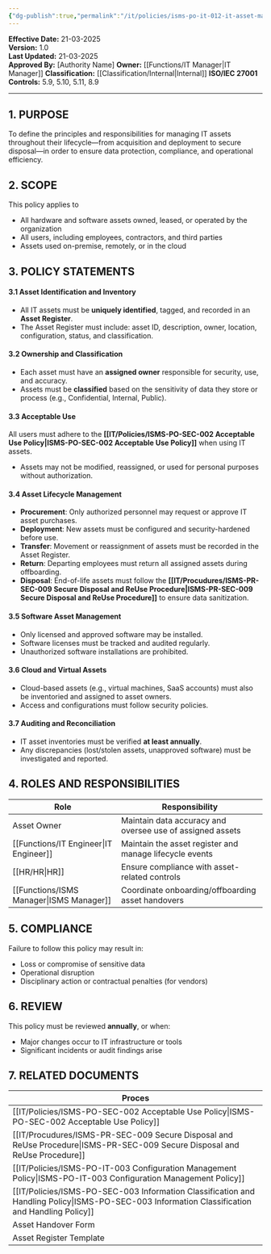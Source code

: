 ```yaml
---
{"dg-publish":true,"permalink":"/it/policies/isms-po-it-012-it-asset-management-policy/","noteIcon":"default"}
---
```


**Effective Date:** 21-03-2025  
**Version:** 1.0  
**Last Updated:** 21-03-2025  
**Approved By:** [Authority Name]
**Owner:** [[Functions/IT Manager\|IT Manager]]
**Classification:** [[Classification/Internal\|Internal]]
**ISO/IEC 27001 Controls:** 5.9, 5.10, 5.11, 8.9

---
## **1. PURPOSE**  
To define the principles and responsibilities for managing IT assets throughout their lifecycle—from acquisition and deployment to secure disposal—in order to ensure data protection, compliance, and operational efficiency.
## **2. SCOPE**
This policy applies to
- All hardware and software assets owned, leased, or operated by the organization
- All users, including employees, contractors, and third parties
- Assets used on-premise, remotely, or in the cloud

 ## **3. POLICY STATEMENTS** 
#### 3.1 Asset Identification and Inventory
- All IT assets must be **uniquely identified**, tagged, and recorded in an **Asset Register**.
- The Asset Register must include: asset ID, description, owner, location, configuration, status, and classification.
#### 3.2 Ownership and Classification
- Each asset must have an **assigned owner** responsible for security, use, and accuracy.
- Assets must be **classified** based on the sensitivity of data they store or process (e.g., Confidential, Internal, Public).
#### 3.3 Acceptable Use
All users must adhere to the **[[IT/Policies/ISMS-PO-SEC-002 Acceptable Use Policy\|ISMS-PO-SEC-002 Acceptable Use Policy]]**  when using IT assets.
- Assets may not be modified, reassigned, or used for personal purposes without authorization.

#### 3.4 Asset Lifecycle Management
- **Procurement**: Only authorized personnel may request or approve IT asset purchases.
- **Deployment**: New assets must be configured and security-hardened before use.
- **Transfer**: Movement or reassignment of assets must be recorded in the Asset Register.
- **Return**: Departing employees must return all assigned assets during offboarding.
- **Disposal**: End-of-life assets must follow the **[[IT/Procudures/ISMS-PR-SEC-009 Secure Disposal and ReUse Procedure\|ISMS-PR-SEC-009 Secure Disposal and ReUse Procedure]]** to ensure data sanitization.
#### 3.5 Software Asset Management
- Only licensed and approved software may be installed.
- Software licenses must be tracked and audited regularly.
- Unauthorized software installations are prohibited.
#### 3.6 Cloud and Virtual Assets
- Cloud-based assets (e.g., virtual machines, SaaS accounts) must also be inventoried and assigned to asset owners.
- Access and configurations must follow security policies.
#### 3.7 Auditing and Reconciliation
- IT asset inventories must be verified **at least annually**.
- Any discrepancies (lost/stolen assets, unapproved software) must be investigated and reported.
## **4. ROLES AND RESPONSIBILITIES**

| **Role**         | **Responsibility**                                        |
| ---------------- | --------------------------------------------------------- |
| Asset Owner      | Maintain data accuracy and oversee use of assigned assets |
| [[Functions/IT Engineer\|IT Engineer]]  | Maintain the asset register and manage lifecycle events   |
| [[HR/HR\|HR]]           | Ensure compliance with asset-related controls             |
| [[Functions/ISMS Manager\|ISMS Manager]] | Coordinate onboarding/offboarding asset handovers         |
## **5. COMPLIANCE**  
Failure to follow this policy may result in:
- Loss or compromise of sensitive data
- Operational disruption
- Disciplinary action or contractual penalties (for vendors)
## **6. REVIEW**  
This policy must be reviewed **annually**, or when:
- Major changes occur to IT infrastructure or tools
- Significant incidents or audit findings arise
## **7. RELATED DOCUMENTS**  

| Proces                                                             |
| ------------------------------------------------------------------ |
| [[IT/Policies/ISMS-PO-SEC-002 Acceptable Use Policy\|ISMS-PO-SEC-002 Acceptable Use Policy]]                          |
| [[IT/Procudures/ISMS-PR-SEC-009 Secure Disposal and ReUse Procedure\|ISMS-PR-SEC-009 Secure Disposal and ReUse Procedure]]            |
| [[IT/Policies/ISMS-PO-IT-003 Configuration Management Policy\|ISMS-PO-IT-003 Configuration Management Policy]]                 |
| [[IT/Policies/ISMS-PO-SEC-003 Information Classification and Handling Policy\|ISMS-PO-SEC-003 Information Classification and Handling Policy]] |
| Asset Handover Form                                                |
| Asset Register Template                                            |









